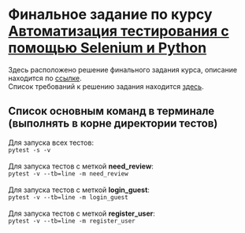 # Финальное задание по курсу [Автоматизация тестирования с помощью Selenium и Python](https://stepik.org/course/575)
Здесь расположено решение финального задания курса, описание находится по [ссылке](https://stepik.org/lesson/201964/step/15?unit=176022).\
Список требований к решению задания находится [здесь](https://stepik.org/lesson/201964/step/14?unit=176022).
## Список основным команд в терминале (выполнять в корне директории тестов)
Для запуска всех тестов:\
`pytest -s -v`
\
\
Для запуска тестов с меткой __need_review__:\
`pytest -v --tb=line -m need_review`
\
\
Для запуска тестов с меткой __login_guest__:\
`pytest -v --tb=line -m login_guest`
\
\
Для запуска тестов с меткой __register_user__:\
`pytest -v --tb=line -m register_user`
